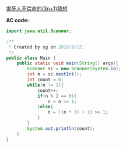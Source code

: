 [害死人不偿命的(3n+1)猜想](https://www.patest.cn/contests/pat-b-practise/1001)

**AC code:**

``` java
import java.util.Scanner;

/**
 * Created by sg on 2016/9/12.
 */
public class Main {
    public static void main(String[] args){
        Scanner sc = new Scanner(System.in);
        int n = sc.nextInt();
        int count = 0;
        while(n != 1){
            count++;
            if(n % 2 == 0){
                n = n >> 1;
            }else{
                n = ((n * 3) + 1) >> 1;
            }
        }
        System.out.println(count);
    }
}
```